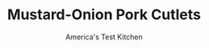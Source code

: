 ---
layout: ../../layouts/MarkdownPostLayout.astro
title: Mustard-Onion Pork Cutlets
author: America's Test Kitchen
pubDate: 2023-03-15
description: "Pork cutlets may cook up fast, but they need a little help in the flavor department."
image_url: https://res.cloudinary.com/hksqkdlah/image/upload/ar_1:1,c_fill,dpr_2.0,f_auto,fl_lossy.progressive.strip_profile,g_faces:auto,q_auto:low,w_344/9014_sfs-cuban-style-pork-cutlets-014-cco
tags: ["Main Courses","Pork","Weeknight"]
calories: 1618
protein: 31
carbohydrates: 3
fats: 
fiber: 
ingredients: ["5 tablespoons, olive oil","6 , garlic cloves, sliced thin","2 tablespoons, low-sodium chicken broth","2 tablespoons, white wine vinegar","2 teaspoons, spicy brown mustard","1 teaspoon, brown sugar","1 teaspoon, minced fresh thyme","8 , thin-cut boneless pork cutlets (about 1 1/2 pounds), about 1/4 inch thick",", Salt and pepper","1 , onion, halved and sliced thin"]
serves: 4
time: "30 minutes"
instructions: ["Combine oil and garlic in small bowl. Microwave until garlic is softened and fragrant, about 1 minute. Reserve 3 tablespoons infused oil, then whisk broth, vinegar, mustard, brown sugar, and thyme into remaining oil mixture.","Pat pork dry with paper towels and season with salt and pepper. Heat 1 tablespoon infused oil in large skillet over medium-high heat until just smoking. Cook half of cutlets until golden brown and cooked through, 1 to 2 minutes per side. Transfer to platter and tent with foil. Repeat with additional 1 tablespoon infused oil and remaining cutlets.","Heat remaining infused oil in now-empty skillet over medium heat until shimmering. Add onion, 1/2 teaspoon salt, and 1/4 teaspoon pepper and cook, covered, until browned, 6 to 8 minutes. Stir in oil-broth mixture and any accumulated pork juices and cook until slightly thickened, 2 to 3 minutes. Top pork with onion mixture. Serve."]
nutrition: ["565 mg Potassium","323 mg Phosphorus","24 mg Calcium","1 mg Iron","39 mg Magnesium","520 mg Sodium","2 mg Zinc","28 g Fat","8 mg Niacin (B3)","15 g Monounsaturated","2 g Polyunsaturated","2 mg Vitamin C","91 mg Cholesterol","4 g Saturated","3 µg Folate (food)","1 g Sugars","11 µg Vitamin K","132 g Water","3 g Carbs","3 µg Folate equivalent (total)","31 g Protein","2 mg Vitamin E","1 mg Vitamin B6","3 µg Vitamin A","404 kcal Energy","1618 calories"]
notes: "If you cant find thin cutlets, buy them thicker and pound them out."
---
